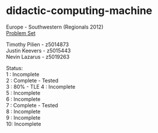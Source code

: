 # didactic-computing-machine
Europe - Southwestern (Regionals 2012)  
[Problem Set](https://icpcarchive.ecs.baylor.edu/index.php?option=com_onlinejudge&Itemid=8&category=571)  

Timothy Pilien - z5014873  
Justin Keevers - z5015443  
Nevin Lazarus - z5019263   


Status:  
1 : Incomplete  
2 : Complete - Tested   
3 : 80% - TLE 
4 : Incomplete  
5 : Incomplete  
6 : Incomplete   
7 : Complete - Tested  
8 : Incomplete  
9 : Incomplete  
10: Incomplete  
